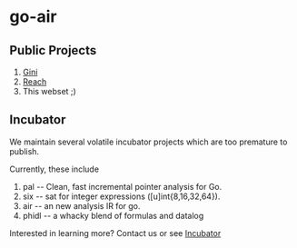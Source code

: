 # go-air

## Public Projects

1. [Gini](https://github.com/go-air/gini)
2. [Reach](https://github.com/go-air/reach)
3. This webset ;)

## Incubator

We maintain several volatile incubator projects which
are too premature to publish.

Currently, these include

1. pal -- Clean, fast incremental pointer analysis for Go. 
1. six -- sat for integer expressions ([u]int{8,16,32,64}).
2. air -- an new analysis IR for go.
3. phidl -- a whacky blend of formulas and datalog

Interested in learning more?  Contact us or see 
[Incubator](https://github.com/go-air/projects/1)
